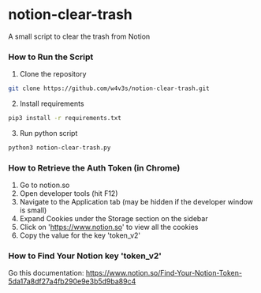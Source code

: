 # notion-clear-trash

A small script to clear the trash from Notion

### How to Run the Script

1. Clone the repository
```bash
git clone https://github.com/w4v3s/notion-clear-trash.git
```
2. Install requirements
```bash
pip3 install -r requirements.txt
```
3. Run python script
```bash
python3 notion-clear-trash.py
```

### How to Retrieve the Auth Token (in Chrome)

1. Go to notion.so
2. Open developer tools (hit F12)
3. Navigate to the Application tab (may be hidden if the developer window is small)
4. Expand Cookies under the Storage section on the sidebar
5. Click on 'https://www.notion.so' to view all the cookies
6. Copy the value for the key 'token_v2'


### How to Find Your Notion key 'token_v2'
Go this documentation: https://www.notion.so/Find-Your-Notion-Token-5da17a8df27a4fb290e9e3b5d9ba89c4
